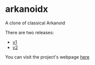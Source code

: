 arkanoidx
=========

A clone of classical Arkanoid

There are two releases:
- [v1](https://github.com/sfaci/arkanoidx/releases/tag/v1)  
- [v2](https://github.com/sfaci/arkanoidx/releases/tag/v2)

You can visit the project's webpage [here](http://sfaci.github.io/arkanoidx)
